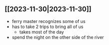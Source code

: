 ## [[2023-11-30|2023-11-30]]
- ferry master recognizes some of us
- has to take 2 trips to bring all of us
	- takes most of the day
- spend the night on the other side of the river